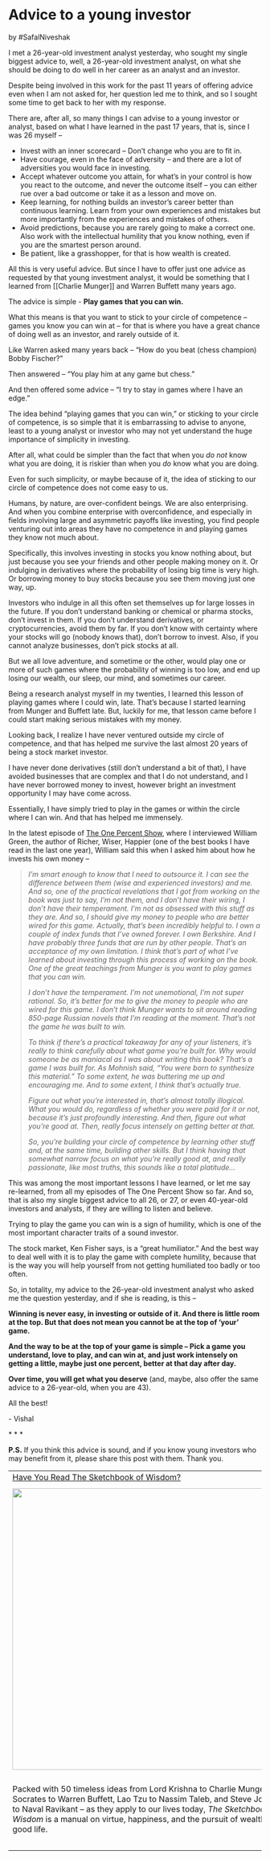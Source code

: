 # Advice to a young investor
by #SafalNiveshak 


I met a 26-year-old investment analyst yesterday, who sought my single biggest advice to, well, a 26-year-old investment analyst, on what she should be doing to do well in her career as an analyst and an investor.

Despite being involved in this work for the past 11 years of offering advice even when I am not asked for, her question led me to think, and so I sought some time to get back to her with my response.

There are, after all, so many things I can advise to a young investor or analyst, based on what I have learned in the past 17 years, that is, since I was 26 myself –

-   Invest with an inner scorecard – Don’t change who you are to fit in.
-   Have courage, even in the face of adversity – and there are a lot of adversities you would face in investing.
-   Accept whatever outcome you attain, for what’s in your control is how you react to the outcome, and never the outcome itself – you can either rue over a bad outcome or take it as a lesson and move on.
-   Keep learning, for nothing builds an investor’s career better than continuous learning. Learn from your own experiences and mistakes but more importantly from the experiences and mistakes of others.
-   Avoid predictions, because you are rarely going to make a correct one. Also work with the intellectual humility that you know nothing, even if you are the smartest person around.
-   Be patient, like a grasshopper, for that is how wealth is created.

All this is very useful advice. But since I have to offer just one advice as requested by that young investment analyst, it would be something that I learned from [[Charlie Munger]] and Warren Buffett many years ago.

The advice is simple - **Play games that you can win.**

What this means is that you want to stick to your circle of competence – games you know you can win at – for that is where you have a great chance of doing well as an investor, and rarely outside of it.

Like Warren asked many years back – “How do you beat (chess champion) Bobby Fischer?”

Then answered – “You play him at any game but chess.”

And then offered some advice – “I try to stay in games where I have an edge.”

The idea behind “playing games that you can win,” or sticking to your circle of competence, is so simple that it is embarrassing to advise to anyone, least to a young analyst or investor who may not yet understand the huge importance of simplicity in investing.

After all, what could be simpler than the fact that when you _do not_ know what you are doing, it is riskier than when you _do_ know what you are doing.

Even for such simplicity, or maybe because of it, the idea of sticking to our circle of competence does not come easy to us.

Humans, by nature, are over-confident beings. We are also enterprising. And when you combine enterprise with overconfidence, and especially in fields involving large and asymmetric payoffs like investing, you find people venturing out into areas they have no competence in and playing games they know not much about.

Specifically, this involves investing in stocks you know nothing about, but just because you see your friends and other people making money on it. Or indulging in derivatives where the probability of losing big time is very high. Or borrowing money to buy stocks because you see them moving just one way, up.

Investors who indulge in all this often set themselves up for large losses in the future. If you don’t understand banking or chemical or pharma stocks, don’t invest in them. If you don’t understand derivatives, or cryptocurrencies, avoid them by far. If you don’t know with certainty where your stocks will go (nobody knows that), don’t borrow to invest. Also, if you cannot analyze businesses, don’t pick stocks at all.

But we all love adventure, and sometime or the other, would play one or more of such games where the probability of winning is too low, and end up losing our wealth, our sleep, our mind, and sometimes our career.

Being a research analyst myself in my twenties, I learned this lesson of playing games where I could win, late. That’s because I started learning from Munger and Buffett late. But, luckily for me, that lesson came before I could start making serious mistakes with my money.

Looking back, I realize I have never ventured outside my circle of competence, and that has helped me survive the last almost 20 years of being a stock market investor.

I have never done derivatives (still don’t understand a bit of that), I have avoided businesses that are complex and that I do not understand, and I have never borrowed money to invest, however bright an investment opportunity I may have come across.

Essentially, I have simply tried to play in the games or within the circle where I can win. And that has helped me immensely.

In the latest episode of [The One Percent Show](https://click.mailerlite.com/link/c/YT0xOTgzODA5MDIwOTY3Nzg2ODc3JmM9ajljNSZiPTk4ODE4OTgzMiZkPXIzcTFnN3M=.5ImkAdeVSYXl4H8-ME0Un7_B4vhLe9FpQ9jyGyWSLIg), where I interviewed William Green, the author of Richer, Wiser, Happier (one of the best books I have read in the last one year), William said this when I asked him about how he invests his own money –

> _I’m smart enough to know that I need to outsource it. I can see the difference between them (wise and experienced investors) and me. And so, one of the practical revelations that I got from working on the book was just to say, I’m not them, and I don’t have their wiring, I don’t have their temperament. I’m not as obsessed with this stuff as they are. And so, I should give my money to people who are better wired for this game. Actually, that’s been incredibly helpful to. I own a couple of index funds that I’ve owned forever. I own Berkshire. And I have probably three funds that are run by other people. That’s an acceptance of my own limitation. I think that’s part of what I’ve learned about investing through this process of working on the book. One of the great teachings from Munger is you want to play_ _games that you can win._
> 
> _I don’t have the temperament. I’m not unemotional, I’m not super rational. So, it’s better for me to give the money to people who are wired for this game. I don’t think Munger wants to sit around reading 850-page Russian novels that I’m reading at the moment. That’s not the game he was built to win._
> 
> _To think if there’s a practical takeaway for any of your listeners, it’s really to think carefully about what game you’re built for. Why would someone be as maniacal as I was about writing this book? That’s a game I was built for. As Mohnish said, “You were born to synthesize this material.” To some extent, he was buttering me up and encouraging me. And to some extent, I think that’s actually true._
> 
> _Figure out what you’re interested in, that’s almost totally illogical. What you would do, regardless of whether you were paid for it or not, because it’s just profoundly interesting. And then, figure out what you’re good at. Then, really focus intensely on getting better at that._
> 
> _So, you’re building your circle of competence by learning other stuff and, at the same time, building other skills. But I think having that somewhat narrow focus on what you’re really good at, and really passionate, like most truths, this sounds like a total platitude…_

This was among the most important lessons I have learned, or let me say re-learned, from all my episodes of The One Percent Show so far. And so, that is also my single biggest advice to all 26, or 27, or even 40-year-old investors and analysts, if they are willing to listen and believe.

Trying to play the game you can win is a sign of humility, which is one of the most important character traits of a sound investor.

The stock market, Ken Fisher says, is a “great humiliator.” And the best way to deal well with it is to play the game with complete humility, because that is the way you will help yourself from not getting humiliated too badly or too often.

So, in totality, my advice to the 26-year-old investment analyst who asked me the question yesterday, and if she is reading, is this –

**Winning is never easy, in investing or outside of it. And there is little room at the top. But that does not mean you cannot be at the top of ‘your’ game.**

**And the way to be at the top of your game is simple – Pick a game you understand, love to play, and can win at, and just work intensely on getting a little, maybe just one percent, better at that day after day.**

**Over time, you will get what you deserve** (and, maybe, also offer the same advice to a 26-year-old, when you are 43).

All the best!

\- Vishal

\* \* \*

**P.S.** If you think this advice is sound, and if you know young investors who may benefit from it, please share this post with them. Thank you.

<table role="presentation"><tbody><tr><td><a href="https://click.mailerlite.com/link/c/YT0xOTgzODA5MDIwOTY3Nzg2ODc3JmM9ajljNSZiPTk4ODE4OTgzNCZkPWg5dThsNGI=.WJmOg_-YTpVMXIzRTK3ukPeHl3T0cNq4WGl9tmR-D2U" data-link-id="988189834" target="_self">Have You Read The Sketchbook of Wisdom?</a></td></tr><tr><td></td></tr><tr><td id="imageBlock-16"><a href="https://click.mailerlite.com/link/c/YT0xOTgzODA5MDIwOTY3Nzg2ODc3JmM9ajljNSZiPTk4ODE4OTgzNiZkPXYzejFrNmc=.lLD0E0utKI_diO6t49hzMbd66wFRodeE9EpJUETe_2E" data-link-id="988189836" target="_self"><img src="https://bucket.mlcdn.com/a/3378/3378574/images/0ac49b0bcb16e87199ae4a7da89c3ba55888aff7.png/331a6d8091e7a5364aa83b935b9c1654c090d501.png" alt="" width="560"></a></td></tr><tr><td></td></tr><tr><td id="bodyText-16"><p>Packed with 50 timeless ideas from Lord Krishna to Charlie Munger, Socrates to Warren Buffett, Lao Tzu to Nassim Taleb, and Steve Jobs to&nbsp;Naval Ravikant – as they apply to our lives today, <em>The Sketchbook of Wisdom </em>is a manual on virtue, happiness, and the pursuit of wealth and good life.</p></td></tr><tr><td></td></tr><tr><td></td></tr></tbody></table>
